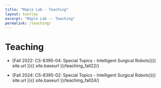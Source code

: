 ```yaml
---
title: "Maple Lab - Teaching"
layout: textlay
excerpt: "Maple Lab -- Teaching"
permalink: /teaching/
---
```


# Teaching 

- [Fall 2022: CS-8395-04: Special Topics - Intelligent Surgical Robots]({{ site.url }}{{ site.baseurl }}/teaching_fall22/)

- [Fall 2024: CS-8395-02: Special Topics - Intelligent Surgical Robots]({{ site.url }}{{ site.baseurl }}/teaching_fall24/)